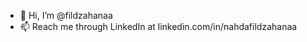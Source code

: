 - 👋 Hi, I’m @fildzahanaa
- 📫 Reach me through LinkedIn at linkedin.com/in/nahdafildzahanaa

<!---
fildzahanaa/fildzahanaa is a ✨ special ✨ repository because its `README.md` (this file) appears on your GitHub profile.
You can click the Preview link to take a look at your changes.
--->
